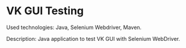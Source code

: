 # VK GUI Testing

Used technologies: Java, Selenium Webdriver, Maven.

Description: Java application to test VK GUI with Selenium WebDriver.
